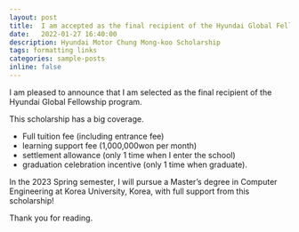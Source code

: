 ```yaml
---
layout: post
title:  I am accepted as the final recipient of the Hyundai Global Fellowship program!
date:   2022-01-27 16:40:00
description: Hyundai Motor Chung Mong-koo Scholarship
tags: formatting links
categories: sample-posts
inline: false
---
```

I am pleased to announce that I am selected as the final recipient of the Hyundai Global Fellowship program. 

This scholarship has a big coverage.
- Full tuition fee (including entrance fee) 
- learning support fee (1,000,000won per month)
- settlement allowance (only 1 time when I enter the school) 
- graduation celebration incentive (only 1 time when graduate).

In the 2023 Spring semester, I will pursue a Master’s degree in Computer Engineering at Korea University, Korea, with full support from this scholarship!

Thank you for reading.